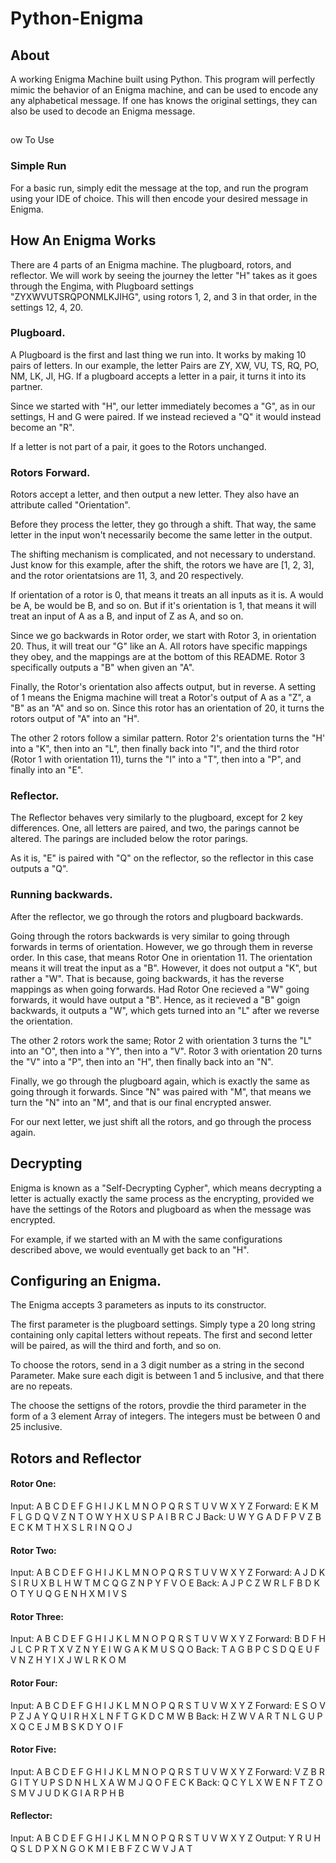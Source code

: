 # Python-Enigma

## About
A working Enigma Machine built using Python. This program will perfectly mimic the behavior of an Enigma machine, and can be used to encode any any alphabetical message. If one has knows the original settings, they can also be used to decode an Enigma message.

## 
ow To Use

### Simple Run
For a basic run, simply edit the message at the top, and run the program using your IDE of choice. This will then encode your desired message in Enigma.

## How An Enigma Works

There are 4 parts of an Enigma machine. The plugboard, rotors, and reflector. We will work by seeing the journey the letter "H" takes as it goes through the Engima, with Plugboard settings "ZYXWVUTSRQPONMLKJIHG", using rotors 1, 2, and 3 in that order, in the settings 12, 4, 20.  

### Plugboard.

A Plugboard is the first and last thing we run into. It works by making 10 pairs of letters. In our example, the letter Pairs are ZY, XW, VU, TS,  RQ,  PO,  NM, LK,  JI, HG. If a plugboard accepts a letter in a pair, it turns it into its partner. 

Since we started with "H", our letter immediately becomes a "G", as in our settings, H and G were paired. If we instead recieved a "Q" it would instead become an "R".

If a letter is not part of a pair, it goes to the Rotors unchanged.

### Rotors Forward. 

Rotors accept a letter, and then output a new letter. They also have an attribute called "Orientation".

Before they process the letter, they go through a shift. That way, the same letter in the input won't necessarily become the same letter in the output. 

The shifting mechanism is complicated, and not necessary to understand. Just know for this example, after the shift, the rotors we have are [1, 2, 3], and the rotor orientatsions are 11, 3, and 20 respectively. 

If orientation of a rotor is 0, that means it treats an all inputs as it is. A would be A, be would be B, and so on. But if it's orientation is 1, that means it will treat an input of A as a B, and input of Z as A, and so on.

Since we go backwards in Rotor order, we start with Rotor 3, in orientation 20. Thus, it will treat our "G" like an A. All rotors have specific mappings they obey, and the mappings are at the bottom of this README. Rotor 3 specifically outputs a "B" when given an "A". 

Finally, the Rotor's orientation also affects output, but in reverse. A setting of 1 means the Enigma machine will treat a Rotor's output of A as a "Z", a "B" as an "A" and so on. Since this rotor has an orientation of 20, it turns the rotors output of "A" into an "H".

The other 2 rotors follow a similar pattern. Rotor 2's orientation turns the "H' into a "K", then into an "L", then finally back into "I", and the third rotor (Rotor 1 with orientation 11), turns the "I" into a "T", then into a "P", and finally into an "E". 

### Reflector. 

The Reflector behaves very similarly to the plugboard, except for 2 key differences. One, all letters are paired, and two, the parings cannot be altered. The parings are included below the rotor parings.

As it is, "E" is paired with "Q" on the reflector, so the reflector in this case outputs a "Q".

### Running backwards.

After the reflector, we go through the rotors and plugboard backwards.

Going through the rotors backwards is very similar to going through forwards in terms of orientation. However, we go through them in reverse order. In this case, that means Rotor One in orientation 11. The orientation means it will treat the input as a "B". However, it does not output a "K", but rather a "W". That is because, going backwards, it has the reverse mappings as when going forwards. Had Rotor One recieved a "W" going forwards, it would have output a "B". Hence, as it recieved a "B" goign backwards, it outputs a "W", which gets turned into an "L" after we reverse the orientation.

The other 2 rotors work the same; Rotor 2 with orientation 3 turns the "L" into an "O", then into a "Y", then into a "V". Rotor 3 with orientation 20 turns the "V" into a "P", then into an "H", then finally back into an "N".

Finally, we go through the plugboard again, which is exactly the same as going through it forwards. Since "N" was paired with "M", that means we turn the "N" into an "M", and that is our final encrypted answer.

For our next letter, we just shift all the rotors, and go through the process again.


## Decrypting
Enigma is known as a "Self-Decrypting Cypher", which means decrypting a letter is actually exactly the same process as the encrypting, provided we have the settings of the Rotors and plugboard as when the message was encrypted. 

For example, if we started with an M with the same configurations described above, we would eventually get back to an "H". 


## Configuring an Enigma.

The Enigma accepts 3 parameters as inputs to its constructor.

The first parameter is the plugboard settings. Simply type a 20 long string containing only capital letters without repeats. The first and second letter will be paired, as will the third and forth, and so on.

To choose the rotors, send in a 3 digit number as a string in the second Parameter. Make sure each digit is between 1 and 5 inclusive, and that there are no repeats.

The choose the settigns of the rotors, provdie the third parameter in the form of a 3 element Array of integers. The integers must be between 0 and 25 inclusive.

## Rotors and Reflector

#### Rotor One:
Input:      A   B   C   D   E   F   G   H   I   J   K   L   M   N   O   P   Q   R   S   T   U   V   W   X   Y   Z
Forward:    E   K   M   F   L   G   D   Q   V   Z   N   T   O   W   Y   H   X   U   S   P   A   I   B   R   C   J
Back:       U   W   Y   G   A   D   F   P   V   Z   B   E   C   K   M   T   H   X   S   L   R   I   N   Q   O   J

#### Rotor Two:
Input:      A   B   C   D   E   F   G   H   I   J   K   L   M   N   O   P   Q   R   S   T   U   V   W   X   Y   Z
Forward:    A   J   D   K   S   I   R   U   X   B   L   H   W   T   M   C   Q   G   Z   N   P   Y   F   V   O   E
Back:       A   J   P   C   Z   W   R   L   F   B   D   K   O   T   Y   U   Q   G   E   N   H   X   M   I   V   S

#### Rotor Three:
Input:      A   B   C   D   E   F   G   H   I   J   K   L   M   N   O   P   Q   R   S   T   U   V   W   X   Y   Z
Forward:    B   D   F   H   J   L   C   P   R   T   X   V   Z   N   Y   E   I   W   G   A   K   M   U   S   Q   O
Back:       T   A   G   B   P   C   S   D   Q   E   U   F   V   N   Z   H   Y   I   X   J   W   L   R   K   O   M

#### Rotor Four:
Input:      A   B   C   D   E   F   G   H   I   J   K   L   M   N   O   P   Q   R   S   T   U   V   W   X   Y   Z
Forward:    E   S   O   V   P   Z   J   A   Y   Q   U   I   R   H   X   L   N   F   T   G   K   D   C   M   W   B
Back:       H   Z   W   V   A   R   T   N   L   G   U   P   X   Q   C   E   J   M   B   S   K   D   Y   O   I   F

#### Rotor Five:
Input:      A   B   C   D   E   F   G   H   I   J   K   L   M   N   O   P   Q   R   S   T   U   V   W   X   Y   Z
Forward:    V   Z   B   R   G   I   T   Y   U   P   S   D   N   H   L   X   A   W   M   J   Q   O   F   E   C   K
Back:       Q   C   Y   L   X   W   E   N   F   T   Z   O   S   M   V   J   U   D   K   G   I   A   R   P   H   B

#### Reflector:
Input:      A   B   C   D   E   F   G   H   I   J   K   L   M   N   O   P   Q   R   S   T   U   V   W   X   Y   Z
Output:     Y   R   U   H   Q   S   L   D   P   X   N   G   O   K   M   I   E   B   F   Z   C   W   V   J   A   T
